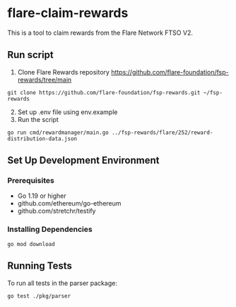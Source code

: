 # flare-claim-rewards
This is a tool to claim rewards from the Flare Network FTSO V2.

## Run script
1. Clone Flare Rewards repository https://github.com/flare-foundation/fsp-rewards/tree/main
```
git clone https://github.com/flare-foundation/fsp-rewards.git ~/fsp-rewards
```
2. Set up .env file using env.example
3. Run the script
```
go run cmd/rewardmanager/main.go ../fsp-rewards/flare/252/reward-distribution-data.json
```

## Set Up Development Environment

### Prerequisites
- Go 1.19 or higher
- github.com/ethereum/go-ethereum
- github.com/stretchr/testify

### Installing Dependencies

```
go mod download
```

## Running Tests

To run all tests in the parser package:
```
go test ./pkg/parser
```